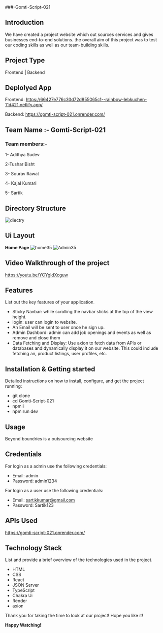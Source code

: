 ###-Gomti-Script-021

## Introduction 
We have created a project website which out sources services and gives businesses end-to-end solutions. the overall aim of this project was to test our coding skills as well as our team-building skills.

## Project Type
Frontend | Backend 

## Deplolyed App
Frontend: https://66427e776c30d72d855065c1--rainbow-lebkuchen-11d421.netlify.app/


Backend: https://gomti-script-021.onrender.com/


## Team Name :- Gomti-Script-021



### Team members:-

1- Adithya Sudev

2-Tushar Bisht

3- Sourav Rawat

4- Kajal Kumari

5- Sartik



## Directory Structure
![diectry](https://github.com/adithyasudev/Gomti-Script-021/assets/107359448/887880b7-aaec-4dda-8bcc-1539f8a980a5)


## Ui Layout
  **Home Page**
![home35](https://github.com/adithyasudev/Gomti-Script-021/assets/107359448/27e7bc4c-ce20-4559-bd55-c4d10210bbd8)
![Admin35](https://github.com/adithyasudev/Gomti-Script-021/assets/107359448/68d6d34e-56a0-4c1b-abab-f500745b42cb)



## Video Walkthrough of the project
 https://youtu.be/YCYgldXcguw

## Features
List out the key features of your application.

- Sticky Navbar: while scrolling the navbar sticks at the top of the view height.
- login: user can login to website.
- An Email will be sent to user once he sign up.
- Admin Dashbord: admin can add job openings and events as well as remove and close them
- Data Fetching and Display: Use axion to fetch data from APIs or databases and dynamically display it on our website. This could include fetching an, product listings, user profiles, etc.


## Installation & Getting started
Detailed instructions on how to install, configure, and get the project running:
- git clone 
- cd Gomti-Script-021
- npm i 
- npm run dev



## Usage
Beyond boundries  is a outsourcing website 

## Credentials
For login  as a admin use the following credentials:
- Email: admin
- Password: admin1234

 For login  as a user use the following credentials:
- Email: sartikkumar@gmail.com
- Password: Sartik123
## APIs Used
https://gomti-script-021.onrender.com/

## Technology Stack
List and provide a brief overview of the technologies used in the project.

- HTML
- CSS
- React
- JSON Server
- TypeScript
- Chakra Ui
- Render
- axion



Thank you for taking the time to look at our project! Hope you like it!



  **Happy Watching!**

